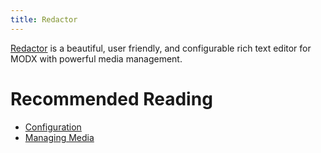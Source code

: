 ```yaml
---
title: Redactor
---
```


[Redactor](https://www.modmore.com/redactor/) is a beautiful, user friendly, and configurable rich text editor for MODX with powerful media management.

# Recommended Reading

- [Configuration](Configure_Redactor)
- [Managing Media](Managing_Media)
